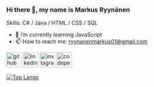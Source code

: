### Hi there 👋, my name is Markus Ryynänen

Skills: C# / Java / HTML / CSS / SQL

- 🌱 I’m currently learning JavaScript 
- 📫 How to reach me: ryynanenmarkus01@gmail.com 


[<img src='https://cdn.jsdelivr.net/npm/simple-icons@3.0.1/icons/github.svg' alt='github' height='40'>](https://github.com/Markus511)  [<img src='https://cdn.jsdelivr.net/npm/simple-icons@3.0.1/icons/linkedin.svg' alt='linkedin' height='40'>](https://www.linkedin.com/in/ryynanenmarkus/)  [<img src='https://cdn.jsdelivr.net/npm/simple-icons@3.0.1/icons/instagram.svg' alt='instagram' height='40'>](https://www.instagram.com/ryynanemarkus/)  [<img src='https://cdn.jsdelivr.net/npm/simple-icons@3.0.1/icons/codepen.svg' alt='codepen' height='40'>](https://codepen.io/MarkusR) 

[![Top Langs](https://github-readme-stats.vercel.app/api/top-langs/?username=Markus511)](https://github.com/anuraghazra/github-readme-stats)




